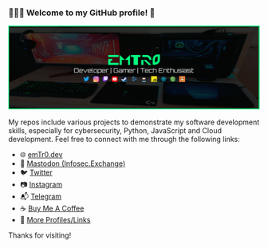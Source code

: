 ### 👨🏽‍💻 Welcome to my GitHub profile! 🚀

[![emTr0 profile banner](https://github.com/emTr0/emTr0/blob/master/emtr0-banner-new-pc.png)](https://emTr0.dev)

My repos include various projects to demonstrate my software development skills, especially for cybersecurity, Python, JavaScript and Cloud development. Feel free to connect with me through the following links:

- 🌐 [emTr0.dev](https://emTr0.dev)
- :elephant: <a rel='me' href='https://infosec.exchange/@emTr0'>Mastodon (Infosec.Exchange)</a>
- 🐦 [Twitter](https://twitter.com/emTr0)
- 📷 [Instagram](https://instagram.com/emTr0x)
- 📬 [Telegram](https://t.me/emTr0)
- ☕ [Buy Me A Coffee](https://www.buymeacoffee.com/emTr0)
- 🔗 [More Profiles/Links](https://beacons.ai/emTr0)

Thanks for visiting!
